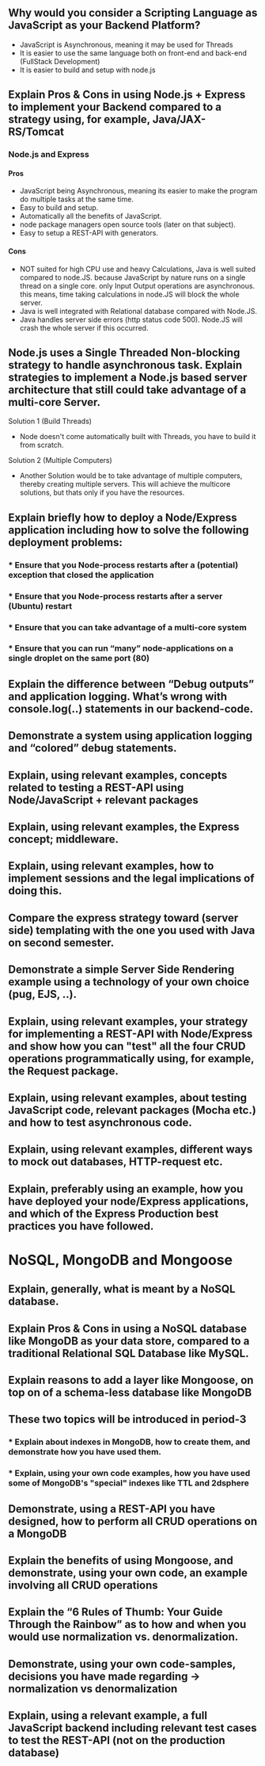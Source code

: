 ## Why would you consider a Scripting Language as JavaScript as your Backend Platform?

* JavaScript is Asynchronous, meaning it may be used for Threads
* It is easier to use the same language both on front-end and back-end (FullStack Development)
* It is easier to build and setup with node.js

## Explain Pros & Cons in using Node.js + Express to implement your Backend compared to a strategy using, for example, Java/JAX-RS/Tomcat

### Node.js and Express 
#### Pros
- JavaScript being Asynchronous, meaning its easier to make the program do multiple tasks at the same time.
- Easy to build and setup. 
- Automatically all the benefits of JavaScript.
- node package managers open source tools (later on that subject).
- Easy to setup a REST-API with generators. 

#### Cons
- NOT suited for high CPU use and heavy Calculations, Java is well suited compared to node.JS. because JavaScript by nature runs on a single thread on a single core. only Input Output operations are asynchronous. this means, time taking calculations in node.JS will block the whole server.  
- Java is well integrated with Relational database compared with Node.JS. 
- Java handles server side errors (http status code 500). Node.JS will crash the whole server if this occurred. 

## Node.js uses a Single Threaded Non-blocking strategy to handle asynchronous task. Explain strategies to implement a Node.js based server architecture that still could take advantage of a multi-core Server.

Solution 1 (Build Threads)
* Node doesn't come automatically built with Threads, you have to build it from scratch. 

Solution 2 (Multiple Computers)
* Another Solution would be to take advantage of multiple computers, thereby creating multiple servers. This will achieve the multicore solutions, but thats only if you have the resources.

## Explain briefly how to deploy a Node/Express application including how to solve the following deployment problems:

### * Ensure that you Node-process restarts after a (potential) exception that closed the application
### * Ensure that you Node-process restarts after a server (Ubuntu) restart
### * Ensure that you can take advantage of a multi-core system
### * Ensure that you can run “many” node-applications on a single droplet on the same port (80)

## Explain the difference between “Debug outputs” and application logging. What’s wrong with console.log(..) statements in our backend-code.

## Demonstrate a system using application logging and “colored” debug statements.

## Explain, using relevant examples, concepts related to testing a REST-API using Node/JavaScript + relevant packages 

## Explain, using relevant examples, the Express concept; middleware.

## Explain, using relevant examples, how to implement sessions and the legal implications of doing this.

## Compare the express strategy toward (server side) templating with the one you used with Java on second semester.

## Demonstrate a simple Server Side Rendering example using a technology of your own choice (pug, EJS, ..).

## Explain, using relevant examples, your strategy for implementing a REST-API with Node/Express and show how you can "test" all the four CRUD operations programmatically using, for example, the Request package.

## Explain, using relevant examples, about testing JavaScript code, relevant packages (Mocha etc.) and how to test asynchronous code.

## Explain, using relevant examples, different ways to mock out databases, HTTP-request etc.

## Explain, preferably using an example, how you have deployed your node/Express applications, and which of the Express Production best practices you have followed.

# NoSQL, MongoDB and Mongoose
 
## Explain, generally, what is meant by a NoSQL database.

## Explain Pros & Cons in using a NoSQL database like MongoDB as your data store, compared to a traditional Relational SQL Database like MySQL.

## Explain reasons to add a layer like Mongoose, on top on of a schema-less database like MongoDB

## These two topics will be introduced in period-3

### * Explain about indexes in MongoDB, how to create them, and demonstrate how you have used them.

### * Explain, using your own code examples, how you have used some of MongoDB's "special" indexes like TTL and 2dsphere

## Demonstrate, using a REST-API you have designed, how to perform all CRUD operations on a MongoDB

## Explain the benefits of using Mongoose, and demonstrate, using your own code, an example involving all CRUD operations

## Explain the “6 Rules of Thumb: Your Guide Through the Rainbow” as to how and when you would use normalization vs. denormalization.

## Demonstrate, using your own code-samples, decisions you have made regarding → normalization vs denormalization 

## Explain, using a relevant example, a full JavaScript backend including relevant test cases to test the REST-API (not on the production database)
